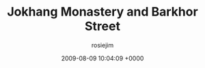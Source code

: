 ---
blog: travel
date: 2009-08-09 10:04:09 +0000
title: "Jokhang Monastery and Barkhor Street"
author: rosiejim
permalink: /china-2009/lhasa/jokhang-monastery-and-barkhor-street/
---